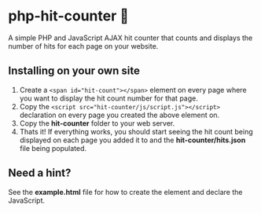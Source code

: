 # php-hit-counter 🎯

A simple PHP and JavaScript AJAX hit counter that counts and displays the number of hits for each page on your website.

## Installing on your own site

1. Create a `<span id="hit-count"></span>` element on every page where you want to display the hit count number for that page.
2. Copy the `<script src="hit-counter/js/script.js"></script>` declaration on every page you created the above element on.
3. Copy the **hit-counter** folder to your web server.
4. Thats it! If everything works, you should start seeing the hit count being displayed on each page you added it to and the **hit-counter/hits.json** file being populated.

## Need a hint?

See the **example.html** file for how to create the element and declare the JavaScript.
